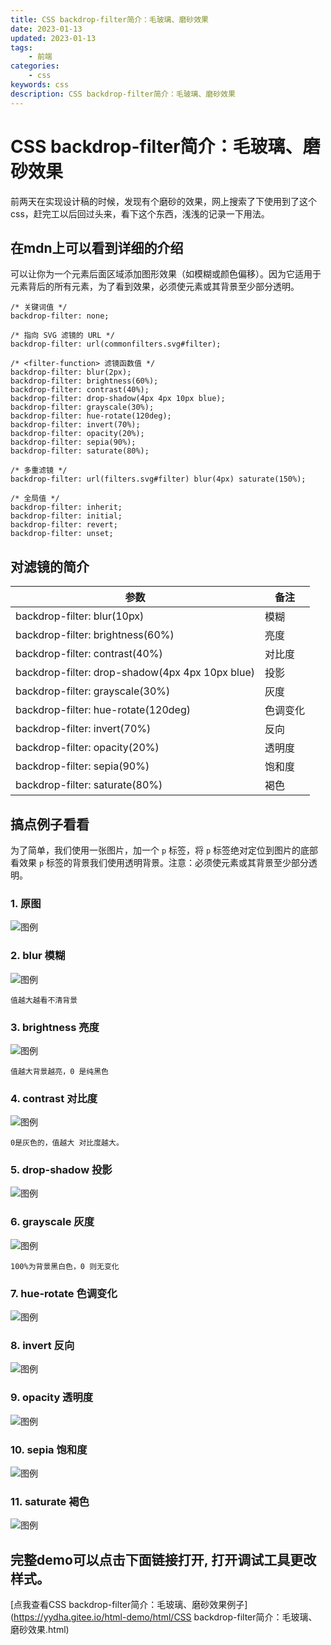 ```yaml
---
title: CSS backdrop-filter简介：毛玻璃、磨砂效果
date: 2023-01-13
updated: 2023-01-13
tags: 
    - 前端
categories: 
    - css
keywords: css
description: CSS backdrop-filter简介：毛玻璃、磨砂效果
---
```

# CSS backdrop-filter简介：毛玻璃、磨砂效果
前两天在实现设计稿的时候，发现有个磨砂的效果，网上搜索了下使用到了这个css，赶完工以后回过头来，看下这个东西，浅浅的记录一下用法。
## 在mdn上可以看到详细的介绍
可以让你为一个元素后面区域添加图形效果（如模糊或颜色偏移）。因为它适用于元素背后的所有元素，为了看到效果，必须使元素或其背景至少部分透明。
```
/* 关键词值 */
backdrop-filter: none;

/* 指向 SVG 滤镜的 URL */
backdrop-filter: url(commonfilters.svg#filter);

/* <filter-function> 滤镜函数值 */
backdrop-filter: blur(2px);
backdrop-filter: brightness(60%);
backdrop-filter: contrast(40%);
backdrop-filter: drop-shadow(4px 4px 10px blue);
backdrop-filter: grayscale(30%);
backdrop-filter: hue-rotate(120deg);
backdrop-filter: invert(70%);
backdrop-filter: opacity(20%);
backdrop-filter: sepia(90%);
backdrop-filter: saturate(80%);

/* 多重滤镜 */
backdrop-filter: url(filters.svg#filter) blur(4px) saturate(150%);

/* 全局值 */
backdrop-filter: inherit;
backdrop-filter: initial;
backdrop-filter: revert;
backdrop-filter: unset;
```
## 对滤镜的简介
| 参数 |备注 |
|-----|-----|
| backdrop-filter: blur(10px) | 模糊   |
| backdrop-filter: brightness(60%) | 亮度   |
| backdrop-filter: contrast(40%)|  对比度   |
| backdrop-filter: drop-shadow(4px 4px 10px blue) | 投影   |
| backdrop-filter: grayscale(30%) | 灰度   |
| backdrop-filter: hue-rotate(120deg) | 色调变化   |
| backdrop-filter: invert(70%) | 反向   |
| backdrop-filter: opacity(20%) | 透明度   |
| backdrop-filter: sepia(90%) | 饱和度   |
| backdrop-filter: saturate(80%) | 褐色   |
## 搞点例子看看
为了简单，我们使用一张图片，加一个 `p` 标签，将 `p` 标签绝对定位到图片的底部看效果 `p` 标签的背景我们使用透明背景。注意：必须使元素或其背景至少部分透明。
### 1. 原图
![图例](./images/2023-01-13_1.png)
### 2. blur 模糊
![图例](./images/2023-01-13_2.png)

    值越大越看不清背景
### 3. brightness 亮度
![图例](./images/2023-01-13_3.png)

    值越大背景越亮，0 是纯黑色
### 4. contrast 对比度
![图例](./images/2023-01-13_4.png)

    0是灰色的，值越大 对比度越大。
### 5. drop-shadow 投影
![图例](./images/2023-01-13_5.png)
### 6. grayscale 灰度
![图例](./images/2023-01-13_6.png)

    100%为背景黑白色，0 则无变化
### 7. hue-rotate 色调变化
![图例](./images/2023-01-13_7.png)
### 8. invert 反向
![图例](./images/2023-01-13_8.png)
### 9. opacity 透明度
![图例](./images/2023-01-13_9.png)
### 10. sepia 饱和度
![图例](./images/2023-01-13_10.png)
### 11. saturate 褐色
![图例](./images/2023-01-13_11.png)
## 完整demo可以点击下面链接打开, 打开调试工具更改样式。
[点我查看CSS backdrop-filter简介：毛玻璃、磨砂效果例子](https://yydha.gitee.io/html-demo/html/CSS backdrop-filter简介：毛玻璃、磨砂效果.html)